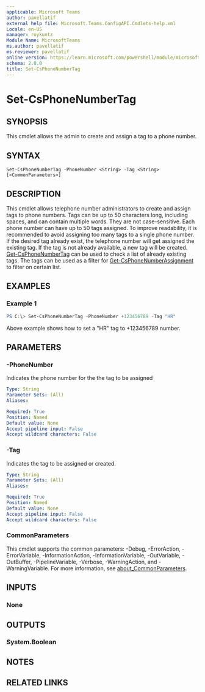 ```yaml
---
applicable: Microsoft Teams
author: pavellatif
external help file: Microsoft.Teams.ConfigAPI.Cmdlets-help.xml
Locale: en-US
manager: roykuntz
Module Name: MicrosoftTeams
ms.author: pavellatif
ms.reviewer: pavellatif
online version: https://learn.microsoft.com/powershell/module/microsoftteams/set-csphonenumbertag
schema: 2.0.0
title: Set-CsPhoneNumberTag
---
```


# Set-CsPhoneNumberTag

## SYNOPSIS
This cmdlet allows the admin to create and assign a tag to a phone number.

## SYNTAX

```
Set-CsPhoneNumberTag -PhoneNumber <String> -Tag <String> [<CommonParameters>]
```

## DESCRIPTION
This cmdlet allows telephone number administrators to create and assign tags to phone numbers. Tags can be up to 50 characters long, including spaces, and can contain multiple words. They are not case-sensitive. Each phone number can have up to 50 tags assigned. To improve readability, it is recommended to avoid assigning too many tags to a single phone number. If the desired tag already exist, the telephone number will get assigned the existing tag. If the tag is not already available, a new tag will be created. [Get-CsPhoneNumberTag](https://learn.microsoft.com/powershell/module/microsoftteams/get-csphonenumbertag) can be used to check a list of already existing tags. The tags can be used as a filter for [Get-CsPhoneNumberAssignment](https://learn.microsoft.com/powershell/module/microsoftteams/get-csphonenumberassignment) to filter on certain list.

## EXAMPLES

### Example 1
```powershell
PS C:\> Set-CsPhoneNumberTag -PhoneNumber +123456789 -Tag "HR"
```
Above example shows how to set a "HR" tag to +123456789 number.

## PARAMETERS

### -PhoneNumber
Indicates the phone number for the the tag to be assigned

```yaml
Type: String
Parameter Sets: (All)
Aliases:

Required: True
Position: Named
Default value: None
Accept pipeline input: False
Accept wildcard characters: False
```

### -Tag
Indicates the tag to be assigned or created.

```yaml
Type: String
Parameter Sets: (All)
Aliases:

Required: True
Position: Named
Default value: None
Accept pipeline input: False
Accept wildcard characters: False
```


### CommonParameters
This cmdlet supports the common parameters: -Debug, -ErrorAction, -ErrorVariable, -InformationAction, -InformationVariable, -OutVariable, -OutBuffer, -PipelineVariable, -Verbose, -WarningAction, and -WarningVariable. For more information, see [about_CommonParameters](http://go.microsoft.com/fwlink/?LinkID=113216).

## INPUTS

### None

## OUTPUTS

### System.Boolean

## NOTES

## RELATED LINKS

